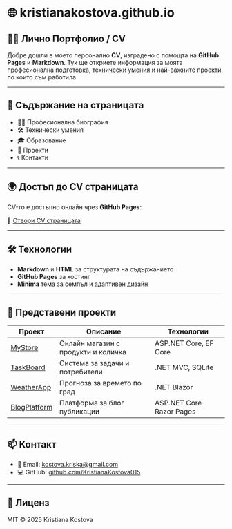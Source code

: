 # 🌐 kristianakostova.github.io

## 👩‍💻 Лично Портфолио / CV

Добре дошли в моето персонално **CV**, изградено с помощта на **GitHub Pages** и **Markdown**. Тук ще откриете информация за моята професионална подготовка, технически умения и най-важните проекти, по които съм работила.

---

## 🧾 Съдържание на страницата

- 👩‍💼 Професионална биография  
- 🛠️ Технически умения  
- 🎓 Образование  
- 📂 Проекти  
- 📞 Контакти  

---

## 🌍 Достъп до CV страницата

CV-то е достъпно онлайн чрез **GitHub Pages**:

🔗 [Отвори CV страницата](https://kristianakostova.github.io/)

---

## 🛠️ Технологии

- **Markdown** и **HTML** за структурата на съдържанието  
- **GitHub Pages** за хостинг  
- **Minima** тема за семпъл и адаптивен дизайн  

---

## 📂 Представени проекти

| Проект | Описание | Технологии |
|--------|----------|------------|
| [MyStore](https://github.com/username/mystore) | Онлайн магазин с продукти и количка | ASP.NET Core, EF Core |
| [TaskBoard](https://github.com/username/taskboard) | Система за задачи и потребители | .NET MVC, SQLite |
| [WeatherApp](https://github.com/username/weatherapp) | Прогноза за времето по град | .NET Blazor |
| [BlogPlatform](https://github.com/username/blogplatform) | Платформа за блог публикации | ASP.NET Core Razor Pages |

---

## 📫 Контакт

- 📧 Email: kostova.kriska@gmail.com  
- 💻 GitHub: [github.com/KristianaKostova015](https://github.com/KristianaKostova015)

---

## 📄 Лиценз

MIT © 2025 Kristiana Kostova
